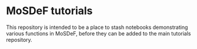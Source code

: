 # MoSDeF tutorials

This repository is intended to be a place to stash notebooks demonstrating 
various functions in MoSDeF, before they can be added to the main 
tutorials repository. 
